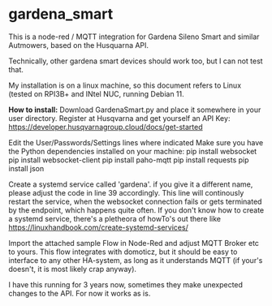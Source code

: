 # gardena_smart

This is a node-red / MQTT integration for Gardena Sileno Smart and similar Autmowers, based on the Husquarna API.

Technically, other gardena smart devices should work too, but I can not test that.

My installation is on a linux machine, so this document refers to Linux (tested on RPI3B+ and INtel NUC, running Debian 11.

**How to install:**
Download GardenaSmart.py and place it somewhere in your user directory.
Register at Husqvarna and get yourself an API Key:
https://developer.husqvarnagroup.cloud/docs/get-started

Edit the User/Passwords/Settings lines where indicated
Make sure you have the Python dependencies installed on your machine:
pip install websocket
pip install websocket-client
pip install paho-mqtt
pip install requests
pip install json

Create a systemd service called 'gardena'. if you give it a different name, please adjust the code in line 39 accordingly.
This line will continously restart the service, when the websocket connection fails or gets terminated by the endpoint, which happens quite often.
If you don't know how to create a systemd service, there's a pletheora of howTo's out there like 
https://linuxhandbook.com/create-systemd-services/

Import the attached sample Flow in Node-Red and adjust MQTT Broker etc to yours. This flow integrates with domoticz, but it should be easy to interface to any other HA-system, as long as it understands MQTT (if your's doesn't, it is most likely crap anyway).

I have this running for 3 years now, sometimes they make unexpected changes to the API.
For now it works as is.
